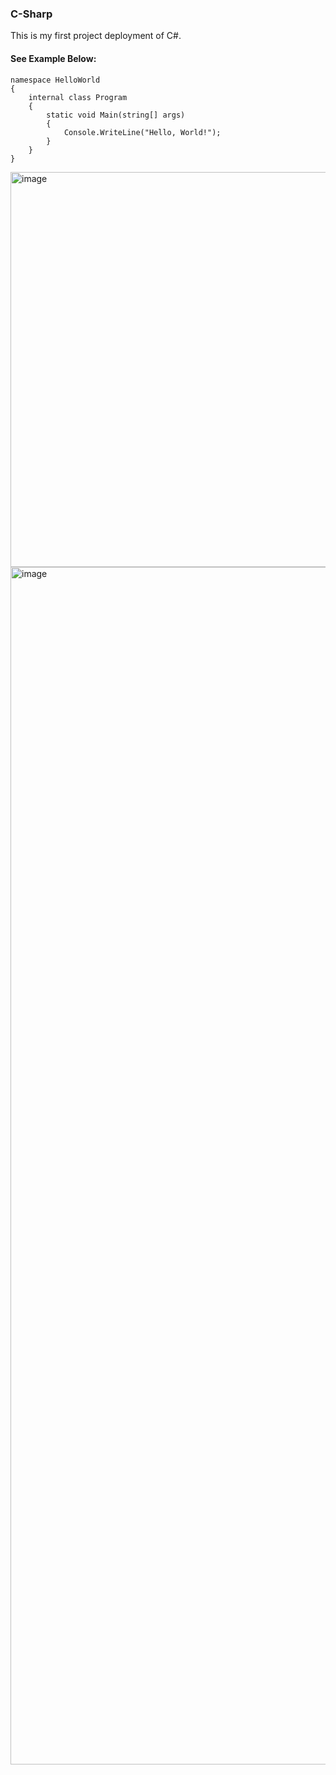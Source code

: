 ### C-Sharp

This is my first project deployment of C#. 

#### See Example Below: 

```
namespace HelloWorld
{
    internal class Program
    {
        static void Main(string[] args)
        {
            Console.WriteLine("Hello, World!");
        }
    }
}
```

<img width="632" alt="image" src="https://github.com/user-attachments/assets/90187153-22e1-423e-af05-5a13c5bf5760" />

<img width="1916" alt="image" src="https://github.com/user-attachments/assets/9aff1ee7-cc51-4352-a33c-6457ccecb0d0" />
